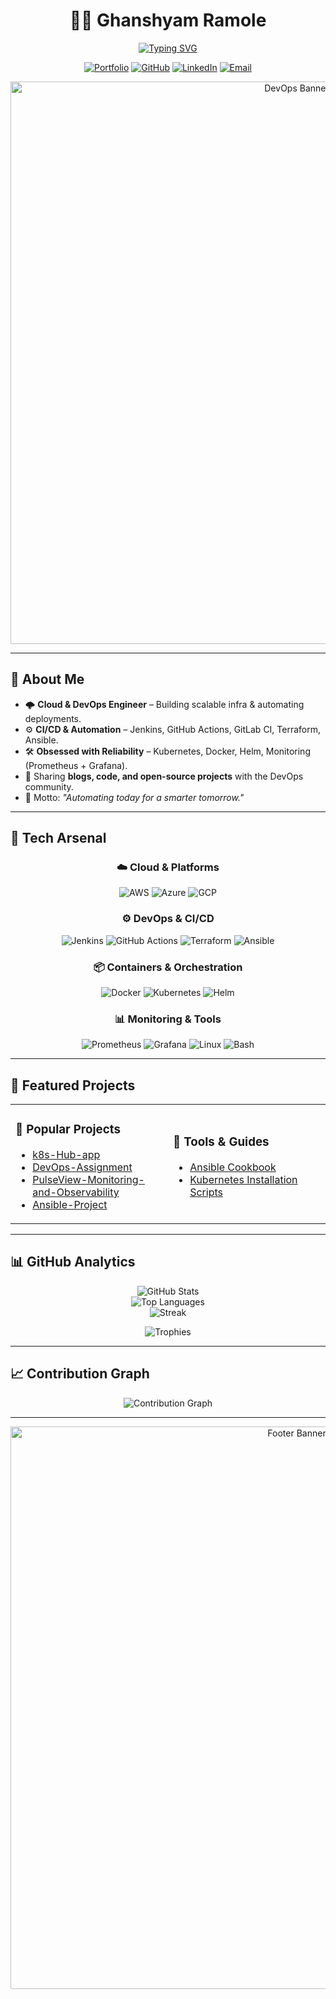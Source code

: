 <!-- Profile Header -->
<div align="center">

# 👨‍💻 Ghanshyam Ramole  
[![Typing SVG](https://readme-typing-svg.demolab.com?font=Fira+Code&weight=600&size=28&pause=1000&color=00C2FF&center=true&vCenter=true&width=750&lines=DevOps+Engineer+%7C+Cloud+%7C+Automation;Kubernetes+%7C+Terraform+%7C+AWS;Scaling+Infrastructure+%26+Automating+Everything)](https://git.io/typing-svg)

[![Portfolio](https://img.shields.io/badge/🌐%20Portfolio-ghanshyam23.netlify.app-0A0A0A?style=for-the-badge&logo=vercel&logoColor=white)](https://ghanshyam23.netlify.app)
[![GitHub](https://img.shields.io/badge/GitHub-GhanshyamRamole-181717?style=for-the-badge&logo=github)](https://github.com/GhanshyamRamole)
[![LinkedIn](https://img.shields.io/badge/LinkedIn-Connect-0077B5?style=for-the-badge&logo=linkedin)](https://linkedin.com/in/ghanshyamramole)
[![Email](https://img.shields.io/badge/Email-Contact-D14836?style=for-the-badge&logo=gmail&logoColor=white)](mailto:ghanshyamramole999@gmail.com)

<img src="https://media.licdn.com/dms/image/v2/D4D16AQECJjUc4fMtxQ/profile-displaybackgroundimage-shrink_350_1400/B4DZfbB6SzH4AY-/0/1751726401456?e=1760572800&v=beta&t=f0O6VwpIRoaSqzsM8dPrFz8fvIN3VepmT0svaKC7mLk" alt="DevOps Banner" width="900px"/>

</div>

---

## 🚀 About Me  

- 🌩️ **Cloud & DevOps Engineer** – Building scalable infra & automating deployments.  
- ⚙️ **CI/CD & Automation** – Jenkins, GitHub Actions, GitLab CI, Terraform, Ansible.  
- 🛠️ **Obsessed with Reliability** – Kubernetes, Docker, Helm, Monitoring (Prometheus + Grafana).  
- 📝 Sharing **blogs, code, and open-source projects** with the DevOps community.  
- 🎯 Motto: *"Automating today for a smarter tomorrow."*  

---

## 🔧 Tech Arsenal  

<div align="center">

### ☁️ Cloud & Platforms  
![AWS](https://img.shields.io/badge/AWS-%23FF9900.svg?style=for-the-badge&logo=amazon-aws&logoColor=white)
![Azure](https://img.shields.io/badge/Azure-%230072C6.svg?style=for-the-badge&logo=microsoftazure&logoColor=white)
![GCP](https://img.shields.io/badge/GCP-%234285F4.svg?style=for-the-badge&logo=google-cloud&logoColor=white)

### ⚙️ DevOps & CI/CD  
![Jenkins](https://img.shields.io/badge/Jenkins-%232C5263.svg?style=for-the-badge&logo=jenkins&logoColor=white)
![GitHub Actions](https://img.shields.io/badge/GitHub%20Actions-%232671E5.svg?style=for-the-badge&logo=githubactions&logoColor=white)
![Terraform](https://img.shields.io/badge/Terraform-%235835CC.svg?style=for-the-badge&logo=terraform&logoColor=white)
![Ansible](https://img.shields.io/badge/Ansible-%231A1918.svg?style=for-the-badge&logo=ansible&logoColor=white)

### 📦 Containers & Orchestration  
![Docker](https://img.shields.io/badge/Docker-%230db7ed.svg?style=for-the-badge&logo=docker&logoColor=white)
![Kubernetes](https://img.shields.io/badge/Kubernetes-%23326ce5.svg?style=for-the-badge&logo=kubernetes&logoColor=white)
![Helm](https://img.shields.io/badge/Helm-%230F1689.svg?style=for-the-badge&logo=helm&logoColor=white)

### 📊 Monitoring & Tools  
![Prometheus](https://img.shields.io/badge/Prometheus-E6522C?style=for-the-badge&logo=Prometheus&logoColor=white)
![Grafana](https://img.shields.io/badge/Grafana-%23F46800.svg?style=for-the-badge&logo=grafana&logoColor=white)
![Linux](https://img.shields.io/badge/Linux-000?style=for-the-badge&logo=linux&logoColor=white)
![Bash](https://img.shields.io/badge/Shell_Scripting-121011?style=for-the-badge&logo=gnu-bash&logoColor=white)

</div>

---

## 📂 Featured Projects  

<table>
<tr>
<td width="50%">

### 🌟 Popular Projects  
- [k8s-Hub-app ](https://github.com/GhanshyamRamole/k8s-Hub-app)  
- [DevOps-Assignment](https://github.com/GhanshyamRamole/DevOps-Assignment)  
- [PulseView-Monitoring-and-Observability](https://github.com/GhanshyamRamole/PulseView-Monitoring-and-Observability-)  
- [Ansible-Project](https://github.com/GhanshyamRamole/Ansible-Project.git)  

</td>
<td width="50%">

### 🔧 Tools & Guides  
- [Ansible Cookbook](https://github.com/GhanshyamRamole/Ansible-cookbook)  
- [Kubernetes Installation Scripts](https://github.com/GhanshyamRamole/k8s-Hub)  
<!-- - [Monitoring Setup](https://github.com/ghanshyam23/monitoring-stack)  
- [Automation Scripts](https://github.com/ghanshyam23/automation-scripts)  -->

</td>
</tr>
</table>

---

## 📊 GitHub Analytics  

<div align="center">

![GitHub Stats](https://github-readme-stats.vercel.app/api?username=GhanshyamRamole&show_icons=true&theme=tokyonight&hide_border=true&count_private=true)  
![Top Languages](https://github-readme-stats.vercel.app/api/top-langs/?username=GhanshyamRamole&layout=compact&theme=tokyonight&hide_border=true)  
![Streak](https://github-readme-streak-stats.herokuapp.com?user=GhanshyamRamole&theme=tokyonight&hide_border=true)  

![Trophies](https://github-profile-trophy.vercel.app/?username=GhanshyamRamole&theme=tokyonight&no-frame=true&margin-w=10&row=1&column=7)

</div>

---

## 📈 Contribution Graph  

<p align="center">
  <img src="https://github-readme-activity-graph.vercel.app/graph?username=GhanshyamRamole&theme=tokyo-night&bg_color=0d1117&hide_border=true" alt="Contribution Graph"/>
</p>


---

<div align="center">
  <img src="https://pattemdigital.com/production/wp-content/uploads/2024/07/banner-image-1-8-1024x411.webp" alt="Footer Banner" width="900px"/>
</div>
